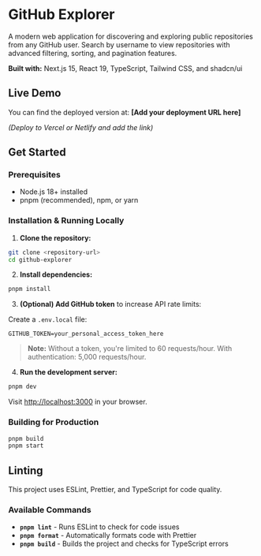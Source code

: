 # GitHub Explorer

A modern web application for discovering and exploring public repositories from any GitHub user. Search by username to view repositories with advanced filtering, sorting, and pagination features.

**Built with:** Next.js 15, React 19, TypeScript, Tailwind CSS, and shadcn/ui

## Live Demo

You can find the deployed version at: **[Add your deployment URL here]**

_(Deploy to Vercel or Netlify and add the link)_


## Get Started

### Prerequisites

- Node.js 18+ installed
- pnpm (recommended), npm, or yarn

### Installation & Running Locally

1. **Clone the repository:**
```bash
git clone <repository-url>
cd github-explorer
```

2. **Install dependencies:**
```bash
pnpm install
```

3. **(Optional) Add GitHub token** to increase API rate limits:

Create a `.env.local` file:
```env
GITHUB_TOKEN=your_personal_access_token_here
```

> **Note:** Without a token, you're limited to 60 requests/hour. With authentication: 5,000 requests/hour.

4. **Run the development server:**
```bash
pnpm dev
```

Visit [http://localhost:3000](http://localhost:3000) in your browser.

### Building for Production

```bash
pnpm build
pnpm start
```

## Linting

This project uses ESLint, Prettier, and TypeScript for code quality.

### Available Commands

- **`pnpm lint`** - Runs ESLint to check for code issues
- **`pnpm format`** - Automatically formats code with Prettier
- **`pnpm build`** - Builds the project and checks for TypeScript errors
